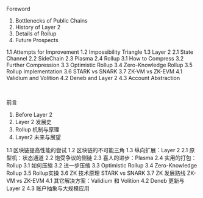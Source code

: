 
Foreword

1. Bottlenecks of Public Chains
2. History of Layer 2
3. Details of Rollup
4. Future Prospects

1.1 Attempts for Improvement
1.2 Impossibility Triangle
1.3 Layer 2
2.1 State Channel
2.2 SideChain
2.3 Plasma
2.4 Rollup
3.1 How to Compress
3.2 Further Compression
3.3 Optimistic Rollup
3.4 Zero-Knowledge Rollup
3.5 Rollup Implementation
3.6 STARK vs SNARK
3.7 ZK-VM vs ZK-EVM
4.1 Validium and Volition
4.2 Deneb and Layer 2
4.3 Account Abstraction

&nbsp; 

前言

1. Before Layer 2
2. Layer 2 发展史
3. Rollup 机制与原理
4. Layer2 未来与展望

1.1 区块链提高性能的尝试
1.2 区块链的不可能三角
1.3 纵向扩展：Layer 2
2.1 原型机：状态通道
2.2 饱受争议的侧链
2.3 喜人的进步：Plasma
2.4 实用的打包：Rollup
3.1 如何压缩
3.2 进一步压缩
3.3 Optimistic Rollup
3.4 Zero-Knowledge Rollup
3.5 Rollup实操
3.6 ZK 技术原理 STARK vs SNARK
3.7 ZK 发展路线 ZK-VM vs ZK-EVM
4.1 其它解决方案：Validium 和 Volition
4.2 Deneb 更新与 Layer 2
4.3 账户抽象与大规模应用



